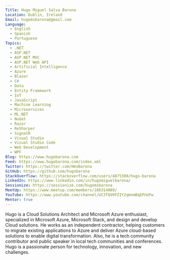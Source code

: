 ```yaml
---
Title: Hugo Miguel Salva Barona
Location: Dublin, Ireland
Email: hugomsbarona@gmail.com
Language:
  - English
  - Spanish
  - Portuguese
Topics:
  - .NET
  - ASP.NET
  - ASP.NET MVC
  - ASP.NET Web API
  - Artificial Intelligence
  - Azure
  - Blazor
  - C#
  - Data
  - Entity Framework
  - IoT
  - JavaScript
  - Machine Learning
  - Microservices
  - ML.NET
  - NuGet
  - Razor
  - ReSharper
  - SignalR
  - Visual Studio
  - Visual Studio Code
  - Web Development
  - WPF
Blog: https://www.hugobarona.com
Feed: https://www.hugobarona.com/index.xml
Twitter: https://twitter.com/HmsBarona
GitHub: https://github.com/hugobarona
StackOverflow: https://stackoverflow.com/users/4875300/hugo-barona
LinkedIn: https://www.linkedin.com/in/hugomiguelbarona/
Sessionize: https://sessionize.com/hugomsbarona
MeetUp: https://www.meetup.com/members/186314089/
YouTube: https://www.youtube.com/channel/UC3fQV0FZIY2qmnmBqEPnUFw
Mentor: true
---
```

Hugo is a Cloud Solutions Architect and Microsoft Azure enthusiast, specialized in Microsoft Azure, Microsoft Stack, and design and develop Cloud solutions.
He works as an independent contractor, helping customers to migrate existing applications to Azure and deliver Azure cloud-based solutions to enable digital transformation.
Also, he is a tech community contributor and public speaker in local tech communities and conferences.
Hugo is a passionate person for technology, innovation, and new challenges.
